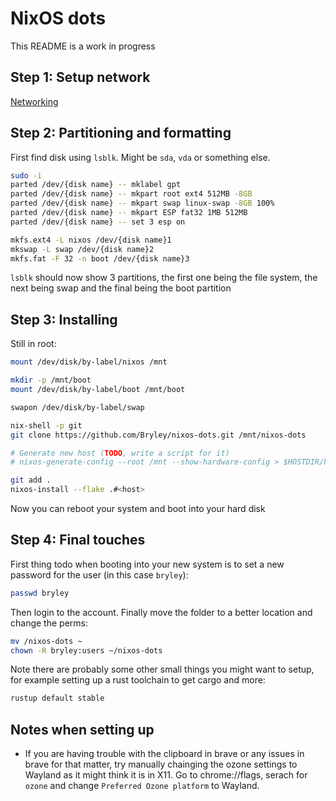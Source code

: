 # NixOS dots

This README is a work in progress

## Step 1: Setup network

[Networking](https://nixos.org/manual/nixos/stable/#sec-installation-manual-networking)

## Step 2: Partitioning and formatting

First find disk using `lsblk`. Might be `sda`, `vda` or something else.

```bash
sudo -i
parted /dev/{disk name} -- mklabel gpt
parted /dev/{disk name} -- mkpart root ext4 512MB -8GB
parted /dev/{disk name} -- mkpart swap linux-swap -8GB 100%
parted /dev/{disk name} -- mkpart ESP fat32 1MB 512MB
parted /dev/{disk name} -- set 3 esp on

mkfs.ext4 -L nixos /dev/{disk name}1
mkswap -L swap /dev/{disk name}2
mkfs.fat -F 32 -n boot /dev/{disk name}3
```

`lsblk` should now show 3 partitions, the first one being the file system, the
next being swap and the final being the boot partition

## Step 3: Installing

Still in root:

```bash
mount /dev/disk/by-label/nixos /mnt

mkdir -p /mnt/boot
mount /dev/disk/by-label/boot /mnt/boot

swapon /dev/disk/by-label/swap

nix-shell -p git
git clone https://github.com/Bryley/nixos-dots.git /mnt/nixos-dots

# Generate new host (TODO, write a script for it)
# nixos-generate-config --root /mnt --show-hardware-config > $HOSTDIR/hardware-configuration.nix

git add .
nixos-install --flake .#<host>
```

Now you can reboot your system and boot into your hard disk

## Step 4: Final touches

First thing todo when booting into your new system is to set a new password for
the user (in this case `bryley`):

```bash
passwd bryley
```

Then login to the account.
Finally move the folder to a better location and change the perms:

```bash
mv /nixos-dots ~
chown -R bryley:users ~/nixos-dots
```

Note there are probably some other small things you might want to setup, for
example setting up a rust toolchain to get cargo and more:

```bash
rustup default stable
```

## Notes when setting up

- If you are having trouble with the clipboard in brave or any issues in brave
  for that matter, try manually chainging the ozone settings to Wayland as it
  might think it is in X11. Go to chrome://flags, serach for `ozone` and change
  `Preferred Ozone platform` to Wayland.
